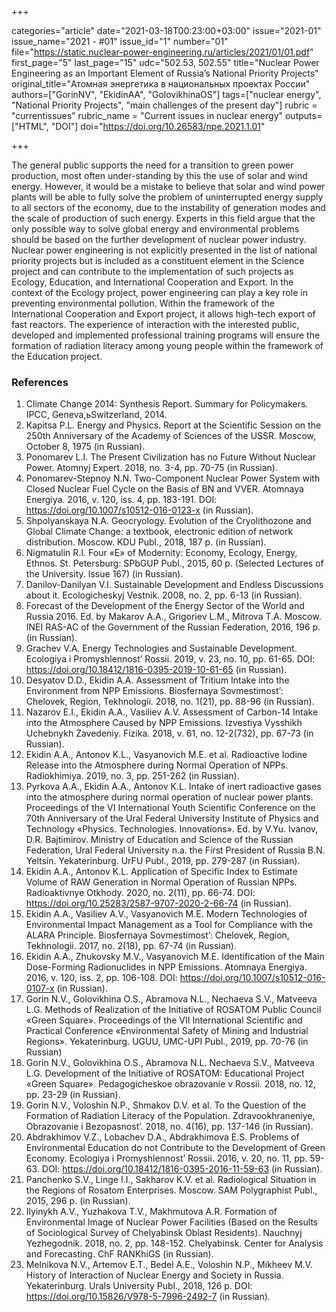 +++

categories="article"
date="2021-03-18T00:23:00+03:00"
issue="2021-01"
issue_name="2021 - #01"
issue_id="1"
number="01"
file="https://static.nuclear-power-engineering.ru/articles/2021/01/01.pdf"
first_page="5"
last_page="15"
udc="502.53, 502.55"
title="Nuclear Power Engineering as an Important Element of Russia’s National Priority Projects"
original_title="Атомная энергетика в национальных проектах России"
authors=["GorinNV", "EkidinAA", "GolovikhinaOS"]
tags=["nuclear energy", "National Priority Projects", "main challenges of the present day"]
rubric = "currentissues"
rubric_name = "Current issues in nuclear energy"
outputs=["HTML", "DOI"]
doi="https://doi.org/10.26583/npe.2021.1.01"

+++

The general public supports the need for a transition to green power production, most often under-standing by this the use of solar and wind energy. However, it would be a mistake to believe that solar and wind power plants will be able to fully solve the problem of uninterrupted energy supply to all sectors of the economy, due to the instability of generation modes and the scale of production of such energy. Experts in this field argue that the only possible way to solve global energy and environmental problems should be based on the further development of nuclear power industry. Nuclear power engineering is not explicitly presented in the list of national priority projects but is included as a constituent element in the Science project and can contribute to the implementation of such projects as Ecology, Education, and International Cooperation and Export. In the context of the Ecology project, power engineering can play a key role in preventing environmental pollution. Within the framework of the International Cooperation and Export project, it allows high-tech export of fast reactors. The experience of interaction with the interested public, developed and implemented professional training programs will ensure the formation of radiation literacy among young people within the framework of the Education project.

### References

1. Climate Change 2014: Synthesis Report. Summary for Policymakers. IPCC, Geneva,ьSwitzerland, 2014.
2. Kapitsa P.L. Energy and Physics. Report at the Scientific Session on the 250th Anniversary of the Academy of Sciences of the USSR. Moscow, October 8, 1975 (in Russian).
3. Ponomarev L.I. The Present Civilization has no Future Without Nuclear Power. Atomnyj Expert. 2018, no. 3-4, pp. 70-75 (in Russian).
4. Ponomarev-Stepnoy N.N. Two-Component Nuclear Power System with Closed Nuclear Fuel Cycle on the Basis of BN and VVER. Atomnaya Energiya. 2016, v. 120, iss. 4, pp. 183-191. DOI: https://doi.org/10.1007/s10512-016-0123-x (in Russian).
5. Shpolyanskaya N.A. Geocryology. Evolution of the Cryolithozone and Global Climate Change: a textbook, electronic edition of network distribution. Moscow. KDU Publ., 2018, 187 p. (in Russian).
6. Nigmatulin R.I. Four «E» of Modernity: Economy, Ecology, Energy, Ethnos. St. Petersburg: SPbGUP Publ., 2015, 60 p. (Selected Lectures of the University. Issue 167) (in Russian).
7. Danilov-Danilyan V.I. Sustainable Development and Endless Discussions about it. Ecologicheskyj Vestnik. 2008, no. 2, pp. 6-13 (in Russian).
8. Forecast of the Development of the Energy Sector of the World and Russia 2016. Ed. by Makarov A.A., Grigoriev L.M., Mitrova T.A. Moscow. INEI RAS-AC of the Government of the Russian Federation, 2016, 196 p. (in Russian).
9. Grachev V.A. Energy Technologies and Sustainable Development. Ecologiya i Promyshlennost’ Rossii. 2019, v. 23, no. 10, pp. 61-65. DOI: https://doi.org/10.18412/1816-0395-2019-10-61-65 (in Russian).
10. Desyatov D.D., Ekidin A.A. Assessment of Tritium Intake into the Environment from NPP Emissions. Biosfernaya Sovmestimost’: Chelovek, Region, Tekhnologii. 2018, no. 1(21), pp. 88-96 (in Russian).
11. Nazarov E.I., Ekidin A.A., Vasiliev A.V. Assessment of Carbon-14 Intake into the Atmosphere Caused by NPP Emissions. Izvestiya Vysshikh Uchebnykh Zavedeniy. Fizika. 2018, v. 61, no. 12-2(732), pp. 67-73 (in Russian).
12. Ekidin A.A., Antonov K.L., Vasyanovich M.E. et al. Radioactive Iodine Release into the Atmosphere during Normal Operation of NPPs. Radiokhimiya. 2019, no. 3, pp. 251-262 (in Russian).
13. Pyrkova A.A., Ekidin A.A., Antonov K.L. Intake of inert radioactive gases into the atmosphere during normal operation of nuclear power plants. Proceedings of the VI International Youth Scientific Conference on the 70th Anniversary of the Ural Federal University Institute of Physics and Technology «Physics. Technologies. Innovations». Ed. by V.Yu. Ivanov, D.R. Bajtimirov. Ministry of Education and Science of the Russian Federation, Ural Federal University n.a. the First President of Russia B.N. Yeltsin. Yekaterinburg. UrFU Publ., 2019, pp. 279-287 (in Russian).
14. Ekidin A.A., Antonov K.L. Application of Specific Index to Estimate Volume of RAW Generation in Normal Operation of Russian NPPs. Radioaktivnye Otkhody. 2020, no. 2(11), pp. 66-74. DOI: https://doi.org/10.25283/2587-9707-2020-2-66-74 (in Russian).
15. Ekidin A.A., Vasiliev A.V., Vasyanovich M.E. Modern Technologies of Environmental Impact Management as a Tool for Compliance with the ALARA Principle. Biosfernaya Sovmestimost’: Chelovek, Region, Tekhnologii. 2017, no. 2(18), pp. 67-74 (in Russian).
16. Ekidin A.A., Zhukovsky M.V., Vasyanovich M.E. Identification of the Main Dose-Forming Radionuclides in NPP Emissions. Atomnaya Energiya. 2016, v. 120, iss. 2, pp. 106-108. DOI: https://doi.org/10.1007/s10512-016-0107-x (in Russian).
17. Gorin N.V., Golovikhina O.S., Abramova N.L., Nechaeva S.V., Matveeva L.G. Methods of Realization of the Initiative of ROSATOM Public Council «Green Square». Proceedings of the VII International Scientific and Practical Conference «Environmental Safety of Mining and Industrial Regions». Yekaterinburg. UGUU, UMC-UPI Publ., 2019, pp. 70-76 (in Russian)
18. Gorin N.V., Golovikhina O.S., Abramova N.L. Nechaeva S.V., Matveeva L.G. Development of the Initiative of ROSATOM: Educational Project «Green Square». Pedagogicheskoe obrazovanie v Rossii. 2018, no. 12, pp. 23-29 (in Russian).
19. Gorin N.V., Voloshin N.P., Shmakov D.V. et al. To the Question of the Formation of Radiation Literacy of the Population. Zdravookhraneniye, Obrazovanie i Bezopasnost’. 2018, no. 4(16), pp. 137-146 (in Russian).
20. Abdrakhimov V.Z., Lobachev D.A., Abdrakhimova E.S. Problems of Environmental Education do not Contribute to the Development of Green Economy. Ecologiya i Promyshlennost’ Rossii. 2016, v. 20, no. 11, pp. 59-63. DOI: https://doi.org/10.18412/1816-0395-2016-11-59-63 (in Russian).
21. Panchenko S.V., Linge I.I., Sakharov K.V. et al. Radiological Situation in the Regions of Rosatom Enterprises. Moscow. SAM Polygraphist Publ., 2015, 296 p. (in Russian).
22. Ilyinykh A.V., Yuzhakova T.V., Makhmutova A.R. Formation of Environmental Image of Nuclear Power Facilities (Based on the Results of Sociological Survey of Chelyabinsk Oblast Residents). Nauchnyj Yezhegodnik. 2018, no. 2, pp. 148-152. Chelyabinsk. Center for Analysis and Forecasting. ChF RANKhiGS (in Russian).
23. Melnikova N.V., Artemov E.T., Bedel A.E., Voloshin N.P., Mikheev M.V. History of Interaction of Nuclear Energy and Society in Russia. Yekaterinburg. Urals University Publ., 2018, 126 p. DOI: https://doi.org/10.15826/V978-5-7996-2492-7 (in Russian).